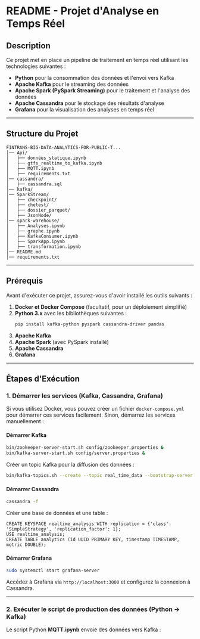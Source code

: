 # README - Projet d'Analyse en Temps Réel

## Description
Ce projet met en place un pipeline de traitement en temps réel utilisant les technologies suivantes :
- **Python** pour la consommation des données et l'envoi vers Kafka
- **Apache Kafka** pour le streaming des données
- **Apache Spark (PySpark Streaming)** pour le traitement et l'analyse des données
- **Apache Cassandra** pour le stockage des résultats d'analyse
- **Grafana** pour la visualisation des analyses en temps réel

---

## Structure du Projet

```
FINTRANS-BIG-DATA-ANALYTICS-FOR-PUBLIC-T...
│── Api/
│   ├── données_statique.ipynb
│   ├── gtfs_realtime_to_kafka.ipynb
│   ├── MQTT.ipynb
│   ├── requirements.txt
│── cassandra/
│   ├── cassandra.sql
│── kafka/
│── SparkStream/
│   ├── checkpoint/
│   ├── chetest/
│   ├── dossier_parquet/
│   ├── JsonNode/
│── spark-warehouse/
│   ├── Analyses.ipynb
│   ├── graphe.ipynb
│   ├── KafkaConsumer.ipynb
│   ├── SparkApp.ipynb
│   ├── transformation.ipynb
│── README.md
│── requirements.txt
```

---

## Prérequis
Avant d'exécuter ce projet, assurez-vous d'avoir installé les outils suivants :

1. **Docker et Docker Compose** (facultatif, pour un déploiement simplifié)
2. **Python 3.x** avec les bibliothèques suivantes :
   ```bash
   pip install kafka-python pyspark cassandra-driver pandas
   ```
3. **Apache Kafka**
4. **Apache Spark** (avec PySpark installé)
5. **Apache Cassandra**
6. **Grafana**

---

## Étapes d'Exécution

### 1. Démarrer les services (Kafka, Cassandra, Grafana)

Si vous utilisez Docker, vous pouvez créer un fichier `docker-compose.yml` pour démarrer ces services facilement.
Sinon, démarrez les services manuellement :

#### Démarrer Kafka
```bash
bin/zookeeper-server-start.sh config/zookeeper.properties &
bin/kafka-server-start.sh config/server.properties &
```
Créer un topic Kafka pour la diffusion des données :
```bash
bin/kafka-topics.sh --create --topic real_time_data --bootstrap-server localhost:9092 --partitions 1 --replication-factor 1
```

#### Démarrer Cassandra
```bash
cassandra -f
```
Créer une base de données et une table :
```cql
CREATE KEYSPACE realtime_analysis WITH replication = {'class': 'SimpleStrategy', 'replication_factor': 1};
USE realtime_analysis;
CREATE TABLE analytics (id UUID PRIMARY KEY, timestamp TIMESTAMP, metric DOUBLE);
```

#### Démarrer Grafana
```bash
sudo systemctl start grafana-server
```
Accédez à Grafana via `http://localhost:3000` et configurez la connexion à Cassandra.

---

### 2. Exécuter le script de production des données (Python → Kafka)
Le script  Python  **MQTT.ipynb** envoie des données  vers Kafka :



